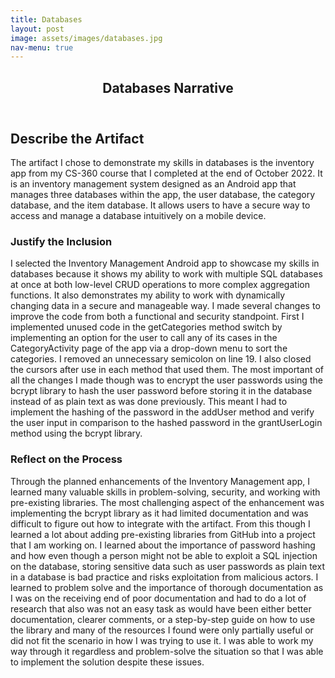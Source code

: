 ```yaml
---
title: Databases
layout: post
image: assets/images/databases.jpg
nav-menu: true
---
```


<!-- Main -->
<div id="main" class="alt">

<!-- One -->
<section id="one">
	<div class="inner">
		<header class="major">
			<h1>Databases Narrative</h1>
		</header>

<!-- Content -->
<h2 id="content">Describe the Artifact</h2>
<p>The artifact I chose to demonstrate my skills in databases is the inventory app from my CS-360 course that I completed at the end of October 2022. It is an inventory management system designed as an Android app that manages three databases within the app, the user database, the category database, and the item database. It allows users to have a secure way to access and manage a database intuitively on a mobile device.</p>
<div class="row">
	<div class="6u 12u$(small)">
		<h3>Justify the Inclusion</h3>
		<p>I selected the Inventory Management Android app to showcase my skills in databases because it shows my ability to work with multiple SQL databases at once at both low-level CRUD operations to more complex aggregation functions. It also demonstrates my ability to work with dynamically changing data in a secure and manageable way. I made several changes to improve the code from both a functional and security standpoint. First I implemented unused code in the getCategories method switch by implementing an option for the user to call any of its cases in the CategoryActivity page of the app via a drop-down menu to sort the categories. I removed an unnecessary semicolon on line 19. I also closed the cursors after use in each method that used them. The most important of all the changes I made though was to encrypt the user passwords using the bcrypt library to hash the user password before storing it in the database instead of as plain text as was done previously. This meant I had to implement the hashing of the password in the addUser method and verify the user input in comparison to the hashed password in the grantUserLogin method using the bcrypt library.</p>
	</div>
	<div class="6u$ 12u$(small)">
		<h3>Reflect on the Process</h3>
		<p>Through the planned enhancements of the Inventory Management app, I learned many valuable skills in problem-solving, security, and working with pre-existing libraries. The most challenging aspect of the enhancement was implementing the bcrypt library as it had limited documentation and was difficult to figure out how to integrate with the artifact. From this though I learned a lot about adding pre-existing libraries from GitHub into a project that I am working on. I learned about the importance of password hashing and how even though a person might not be able to exploit a SQL injection on the database, storing sensitive data such as user passwords as plain text in a database is bad practice and risks exploitation from malicious actors. I learned to problem solve and the importance of thorough documentation as I was on the receiving end of poor documentation and had to do a lot of research that also was not an easy task as would have been either better documentation, clearer comments, or a step-by-step guide on how to use the library and many of the resources I found were only partially useful or did not fit the scenario in how I was trying to use it. I was able to work my way through it regardless and problem-solve the situation so that I was able to implement the solution despite these issues.</p>
	</div>
	</section>
	</div>
	</div>
	</div>